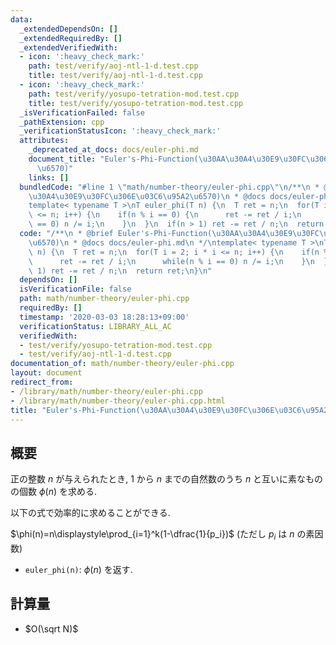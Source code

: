 ```yaml
---
data:
  _extendedDependsOn: []
  _extendedRequiredBy: []
  _extendedVerifiedWith:
  - icon: ':heavy_check_mark:'
    path: test/verify/aoj-ntl-1-d.test.cpp
    title: test/verify/aoj-ntl-1-d.test.cpp
  - icon: ':heavy_check_mark:'
    path: test/verify/yosupo-tetration-mod.test.cpp
    title: test/verify/yosupo-tetration-mod.test.cpp
  _isVerificationFailed: false
  _pathExtension: cpp
  _verificationStatusIcon: ':heavy_check_mark:'
  attributes:
    _deprecated_at_docs: docs/euler-phi.md
    document_title: "Euler's-Phi-Function(\u30AA\u30A4\u30E9\u30FC\u306E\u03C6\u95A2\
      \u6570)"
    links: []
  bundledCode: "#line 1 \"math/number-theory/euler-phi.cpp\"\n/**\n * @brief Euler's-Phi-Function(\u30AA\
    \u30A4\u30E9\u30FC\u306E\u03C6\u95A2\u6570)\n * @docs docs/euler-phi.md\n */\n\
    template< typename T >\nT euler_phi(T n) {\n  T ret = n;\n  for(T i = 2; i * i\
    \ <= n; i++) {\n    if(n % i == 0) {\n      ret -= ret / i;\n      while(n % i\
    \ == 0) n /= i;\n    }\n  }\n  if(n > 1) ret -= ret / n;\n  return ret;\n}\n"
  code: "/**\n * @brief Euler's-Phi-Function(\u30AA\u30A4\u30E9\u30FC\u306E\u03C6\u95A2\
    \u6570)\n * @docs docs/euler-phi.md\n */\ntemplate< typename T >\nT euler_phi(T\
    \ n) {\n  T ret = n;\n  for(T i = 2; i * i <= n; i++) {\n    if(n % i == 0) {\n\
    \      ret -= ret / i;\n      while(n % i == 0) n /= i;\n    }\n  }\n  if(n >\
    \ 1) ret -= ret / n;\n  return ret;\n}\n"
  dependsOn: []
  isVerificationFile: false
  path: math/number-theory/euler-phi.cpp
  requiredBy: []
  timestamp: '2020-03-03 18:28:13+09:00'
  verificationStatus: LIBRARY_ALL_AC
  verifiedWith:
  - test/verify/yosupo-tetration-mod.test.cpp
  - test/verify/aoj-ntl-1-d.test.cpp
documentation_of: math/number-theory/euler-phi.cpp
layout: document
redirect_from:
- /library/math/number-theory/euler-phi.cpp
- /library/math/number-theory/euler-phi.cpp.html
title: "Euler's-Phi-Function(\u30AA\u30A4\u30E9\u30FC\u306E\u03C6\u95A2\u6570)"
---
```

## 概要

正の整数 $n$ が与えられたとき, $1$ から $n$ までの自然数のうち $n$ と互いに素なものの個数 $\phi(n)$ を求める.

以下の式で効率的に求めることができる.

$\phi(n)=n\displaystyle\prod_{i=1}^k(1-\dfrac{1}{p_i})$ (ただし $p_i$ は $n$ の素因数)

* `euler_phi(n)`: $\phi(n)$ を返す.

## 計算量

* $O(\sqrt N)$
